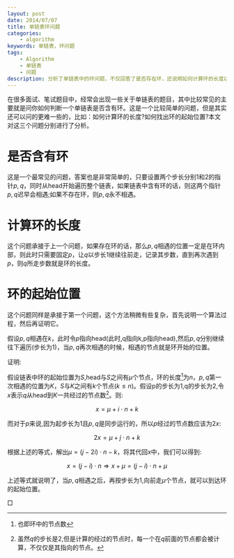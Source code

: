 ```yaml
---
layout: post
date: 2014/07/07
title: 单链表环问题
categories: 
    - algorithm
keywords: 单链表，环问题
tags: 
    - Algorithm
    - 单链表
    - 问题
description: 分析了单链表中的环问题，不仅回答了是否存在环，还说明如何计算环的长度以及找出环的起始位置。
---
```


在很多面试、笔试题目中，经常会出现一些关于单链表的题目，其中比较常见的主要就是问你如何判断一个单链表是否含有环。这是一个比较简单的问题，但是其实还可以问的更难一些的，比如：如何计算环的长度?如何找出环的起始位置?本文对这三个问题分别进行了分析。

# 是否含有环

这是一个最常见的问题，答案也是非常简单的，只要设置两个步长分别1和2的指针$p,q$，同时从head开始遍历整个链表，如果链表中含有环的话，则这两个指针$p,q$迟早会相遇;如果不存在环，则$p,q$永不相遇。

# 计算环的长度

这个问题承接于上一个问题，如果存在环的话，那么$p,q$相遇的位置一定是在环内部，则此时只需要固定$p$，让$q$以步长1继续往前走，记录其步数，直到再次遇到$p$，则$q$所走步数就是环的长度。

# 环的起始位置

这个问题同样是承接于第一个问题，这个方法稍微有些复杂，首先说明一个算法过程，然后再证明它。

假设$p,q$相遇在$k$，此时令$p$指向head(此时,q指向k,p指向head),然后$p,q$分别继续往下遍历(步长为1)，当$p,q$再次相遇的时候，相遇的节点就是环开始的位置。

证明:

假设链表中环的起始位置为$S$,head与$S$之间有$\mu$个节点，环的长度[^1]为$n$，$p,q$第一次相遇的位置为$K$，$S$与$K$之间有$k$个节点($k\le n$)。假设p的步长为1,q的步长为2,令$x$表示$q$从head到$K$一共经过的节点数[^2]。则:

$$
x=\mu + i\cdot n+k
$$

而对于$p$来说,因为起步长为1且$p,q$是同步运行的，所以$p$经过的节点数应该为$2x$:

$$
2x=\mu+j\cdot n +k
$$

根据上述的等式，解出$\mu=(j-2i)\cdot n-k$，将其代回$x$中，我们可以得到:

$$
x = (j-i)\cdot n \Rightarrow x+\mu = (j-i)\cdot n + \mu
$$

上述等式就说明了，当$p,q$相遇之后，再按步长为1,向前走$\mu$个节点，就可以到达环的起始位置。

$\Box$


[^1]: 也即环中的节点数
[^2]: 虽然$q$的步长是2,但是计算的经过的节点时，每一个在$q$前面的节点都会被计算，不仅仅是其指向的节点。



